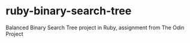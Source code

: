 # ruby-binary-search-tree
Balanced Binary Search Tree project in Ruby, assignment from The Odin Project
